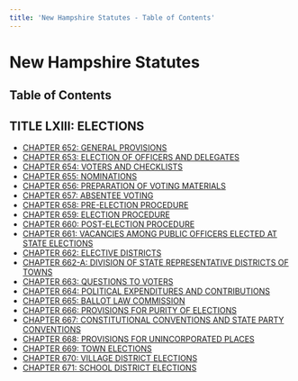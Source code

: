 ```yaml
---
title: 'New Hampshire Statutes - Table of Contents'
---
```


New Hampshire Statutes
======================

Table of Contents
-----------------

TITLE LXIII: ELECTIONS
----------------------

-   [CHAPTER 652: GENERAL PROVISIONS](652.html)
-   [CHAPTER 653: ELECTION OF OFFICERS AND DELEGATES](653.html)
-   [CHAPTER 654: VOTERS AND CHECKLISTS](654.html)
-   [CHAPTER 655: NOMINATIONS](655.html)
-   [CHAPTER 656: PREPARATION OF VOTING MATERIALS](656.html)
-   [CHAPTER 657: ABSENTEE VOTING](657.html)
-   [CHAPTER 658: PRE-ELECTION PROCEDURE](658.html)
-   [CHAPTER 659: ELECTION PROCEDURE](659.html)
-   [CHAPTER 660: POST-ELECTION PROCEDURE](660.html)
-   [CHAPTER 661: VACANCIES AMONG PUBLIC OFFICERS ELECTED AT STATE
    ELECTIONS](661.html)
-   [CHAPTER 662: ELECTIVE DISTRICTS](662.html)
-   [CHAPTER 662-A: DIVISION OF STATE REPRESENTATIVE DISTRICTS OF
    TOWNS](662-A.html)
-   [CHAPTER 663: QUESTIONS TO VOTERS](663.html)
-   [CHAPTER 664: POLITICAL EXPENDITURES AND CONTRIBUTIONS](664.html)
-   [CHAPTER 665: BALLOT LAW COMMISSION](665.html)
-   [CHAPTER 666: PROVISIONS FOR PURITY OF ELECTIONS](666.html)
-   [CHAPTER 667: CONSTITUTIONAL CONVENTIONS AND STATE PARTY
    CONVENTIONS](667.html)
-   [CHAPTER 668: PROVISIONS FOR UNINCORPORATED PLACES](668.html)
-   [CHAPTER 669: TOWN ELECTIONS](669.html)
-   [CHAPTER 670: VILLAGE DISTRICT ELECTIONS](670.html)
-   [CHAPTER 671: SCHOOL DISTRICT ELECTIONS](671.html)
